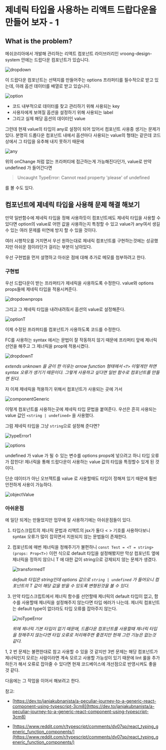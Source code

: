 # 제네릭 타입을 사용하는 리액트 드랍다운을 만들어 보자 - 1

## What is the problem?

메쉬코리아에서 개발해 관리하는 리액트 컴포넌트 라이브러리인 vroong-design-system 안에는
드랍다운 컴포넌트가 있습니다.

![dropdown](./dropdown.png)

이 드랍다운 컴포넌트는 선택지를 만들어주는 options 프라퍼티를 필수적으로 받고 있는데,
아래 옵션 데이터를 배열로 받고 있습니다.

![option](./option.png)

- 코드 내부적으로 데이터를 찾고 관리하기 위해 사용되는 key
- 사용자에게 보여질 옵션을 설정하기 위해 사용되는 label
- 그리고 실제 해당 옵션의 데이터인 value

그런데 현재 value의 타입이 any로 설정이 되어 있어서 컴포넌트 사용중 생기는 문제가 있다.
분명히 드롭다운 컴포넌트 내에서 옵션마다 사용되는 value의 형태는 같은데 코드 상에서 그 타입을 유추해 내지 못하기 때문에

![any](./any.png)

위의 onChange 처럼 없는 프라퍼티에 접근하는게 가능해진다던가, value로 만약 undefined 가 들어간다면

> Uncaught TypeError: Cannot read property 'please' of undefined

를 볼 수도 있다.

## 컴포넌트에 제네릭 타입을 사용해 문제 해결 해보기

만약 일반함수에 제네릭 타입을 정해 사용하듯이 컴포넌트에도 제네릭 타입을 사용할 수 있다면 option의 value로 어떤 값을 사용하는지 특정할 수 있고
value가 any여서 생길 수 있는 여러 문제를 미연에 방지 할 수 있을 것이다.

여러 시행착오를 거치면서 우선 원하는대로 제네릭 컴포넌트를 구현하는것에는 성공했지만 아쉬운 점이라던가 걸리는 부분이 남아있다.

우선 구현법을 먼저 설명하고 아쉬운 점에 대해 추가로 메모를 첨부하려고 한다.

### 구현법

우선 드랍다운이 받는 프라퍼티가 제네릭을 사용하도록 수정한다.
value와 options props들에 제네릭 타입을 적용시켜준다.

![dropdownprops](./dropdownprops.png)

그리고 그 제네릭 타입을 내려내려줘서 옵션의 value로 설정해준다.

![optionT](./optionT.png)

이제 수정된 프라퍼티를 컴포넌트가 사용하도록 코드를 수정한다.

FC를 사용하는 syntax 에서는 문법이 잘 작동하지 않기 때문에 프라퍼티 앞에 제너릭 선언을 해주고 그 제너릭을 prop에 적용시켰다.

![dropdownT](./dropdownT.png)

_extends unknown 을 굳이 한 이유는 arrow function 형태에서 `<T>` 이렇게만 하면 syntax 오류가 생기기 때문이다. 그렇게 사용하고 싶다면 일반 함수로 컴포넌트를 만들면 된다._

자 이제 제네릭을 적용하기 위해서 컴포넌트가 사용되는 곳에 가서

![componentGeneric](./componentGeneric.png)

이렇게 컴포넌트를 사용하는곳에 제네릭 타입 문법을 붙여준다. 우선은 흔히 사용되는 value 값인 `<string | undefined>` 을 사용했다.

그럼 제네릭 타입을 그냥 `string`으로 설정해 준다면?

![typeError1](./typeError1.png)

![options](./options.png)

undefined 가 value 가 될 수 있는 변수를 options props에 넣으려고 하니 타입 오류가 잡힌다! 제너릭을 통해 드랍다운이 사용하는 value 값의 타입을 특정할수 있게 된 것이다.

단순 데이터가 아닌 오브젝트를 value 로 사용할때도 타입이 정해져 있기 때문에 훨씬 안전하게 사용이 가능하다.

![objectValue](./objectValue.png)

### 아쉬운점

에 일단 되게는 만들었지만 업무에 잘 사용하기에는 아쉬운점들이 있다.

1. 타입스크립트의 제너릭 문법과 리액트의 jsx가 둘다 < > 기호를 사용하다보니 syntax 오류가 많이 잡히면서 지원되지 않는 문법들이 존재한다.

2. 컴포넌트에 매번 제너릭을 정해주기가 불편하니 `const Test = <T = string>(props: Prop<T>)` 이런 식으로 default 타입을 설정해봤지만 막상 컴포넌트 옆에 제너릭을 정하지 않으니 T 에 대한 값이 string으로 강제되지 않는 문제가 생겼다.

   ![transformedT](./transformedT.png)

   _default 타입은 string인데 options 값으로 `string | undefined` 가 들어오니 컴포넌트의 T 값이 해당 값을 받을 수 있도록 변형된것을 볼 수 있다._

3. 만약 타입스크립트에서 제너릭 함수를 선언할때 제너릭의 default 타입이 없고, 함수를 사용할때 제너릭을 설정해주지 않는다면 타입 에러가 나는데. 제너릭 컴포넌트는 default type이 없더라도 타입 오류를 잡아주지 않는다.

   ![noTypeError](./noTypeError.png)

   _위에 제너릭 기본 타입이 없기 때문애, 드롭다운 컴포넌트를 사용할때 제너릭 타입을 정해주지 않는다면 타입 오류로 처리해주면 좋겠지만 현재 그런 기능은 없는것 같다._

1, 2 번 문제는 불편한대로 참고 사용할 수 있을 것 같지만 3번 문제는 해당 컴포넌트가 제너릭인지 모르는 사람이라면 계속 모르고 사용할 가능성이 있기 때문에 lint 룰을 추가하든가 해서 오류로 잡아줄 수 있다면 현재 코드베이스에 개선점으로 반영시켜도 좋을 것 같다.

다음에는 그 작업을 이어서 해보려고 한다.

참고:

- [https://dev.to/janjakubnanista/a-peculiar-journey-to-a-generic-react-component-using-typescript-3cm8](https://dev.to/janjakubnanista/a-peculiar-journey-to-a-generic-react-component-using-typescript-3cm8)

- [https://www.reddit.com/r/typescript/comments/dv07sp/react_typing_generic_function_components/](https://www.reddit.com/r/typescript/comments/dv07sp/react_typing_generic_function_components/)

